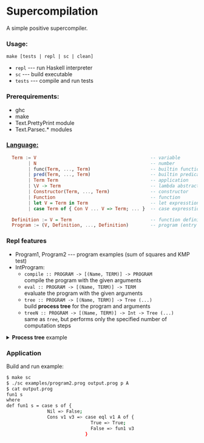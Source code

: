 # Supercompilation

A simple positive supercompiler. 

### Usage:  
  `make [tests | repl | sc | clean]`  
- `repl` --- run Haskell interpreter  
- `sc` --- build executable
- `tests` --- compile and run tests

### Prerequirements:
- ghc  
- make
- Text.PrettyPrint module
- Text.Parsec.* modules

### [Language:](https://github.com/ZhekehZ/Supercompilation/blob/main/lib/Lang.hs)
```haskell
  Term := V                                          -- variable
        | N                                          -- number
        | func(Term, ..., Term)                      -- builtin function
        | pred(Term, ..., Term)                      -- builtin predicate
        | Term Term                                  -- application
        | \V -> Term                                 -- lambda abstraction
        | Constructor(Term, ..., Term)               -- constructor
        | Function                                   -- function
        | let V = Term in Term                       -- let expresstion
        | case Term of { Con V ... V => Term; ... }  -- case expresstion

  Definition := V = Term                             -- function definition (name = body)
  Program := (V, Definition, ..., Definition)        -- program (entry point and functions)
```

### Repl features
- Program1, Program2 --- program examples (sum of squares and KMP test)
- IntProgram:
    - `compile :: PROGRAM -> [(Name, TERM)] -> PROGRAM`   
       compile the program with the given arguments
    - `eval :: PROGRAM -> [(Name, TERM)] -> TERM`  
       evaluate the program with the given arguments
    - `tree :: PROGRAM -> [(Name, TERM)] -> Tree (...)`  
      build **process tree** for the program and arguments
    - `treeN :: PROGRAM -> [(Name, TERM)] -> Int -> Tree (...)`  
      same as *`tree`*, but performs only the specified number of computation steps

<details>
<summary> <b>Process tree</b> example </summary>
<pre><code>
    ┌ Node
   0│ TERM:
    │    let v1 = 1 in let v = 0 in sum (squares (upto v1 arg0)) v
    └ META = Let
      ┌ Node
     1│ TERM:
      │    1
      └ META = Regular
      ┌ Node
     1│ TERM:
      │    0
      └ META = Regular
      ┌ Node
     1│ TERM:
      │    sum (squares (upto v1 arg0)) v
      └ META = Function with args: ["v1","arg0","v"]
        ┌ Node
       2│ TERM:
        │    case squares (upto v1 arg0) of {
        │      Nil => v;
        │      Cons v2 v1 => sum v1 (plus v2 v)
        │    }
        └ META = Regular
          ┌ Node
         3│ TERM:
          │    case (\xs -> case xs of {
          │                   Nil => Nil;
          │                   Cons x xs => Cons(mul x x, squares xs)
          │                 }) (upto v1 arg0) of {
          │      Nil => v;
          │      Cons v2 v1 => sum v1 (plus v2 v)
          │    }
          └ META = Regular
            ┌ Node
           4│ TERM:
            │    case case upto v1 arg0 of {
            │           Nil => Nil;
            │           Cons x xs => Cons(mul x x, squares xs)
            │         } of {
            │      Nil => v;
            │      Cons v2 v1 => sum v1 (plus v2 v)
            │    }
            └ META = Regular
              ┌ Node
             5│ TERM:
              │    case case (\m -> \n -> case gt m n of {
              │                             True => Nil;
              │                             False => Cons(m, upto (plus m 1) n)
              │                           }) v1 arg0 of {
              │           Nil => Nil;
              │           Cons x xs => Cons(mul x x, squares xs)
              │         } of {
              │      Nil => v;
              │      Cons v2 v1 => sum v1 (plus v2 v)
              │    }
              └ META = Regular
                ┌ Node
               6│ TERM:
                │    case case (\n -> case gt v1 n of {
                │                       True => Nil;
                │                       False => Cons(v1, upto (plus v1 1) n)
                │                     }) arg0 of {
                │           Nil => Nil;
                │           Cons x xs => Cons(mul x x, squares xs)
                │         } of {
                │      Nil => v;
                │      Cons v2 v1 => sum v1 (plus v2 v)
                │    }
                └ META = Regular
                  ┌ Node
                 7│ TERM:
                  │    case case case gt v1 arg0 of {
                  │                True => Nil;
                  │                False => Cons(v1, upto (plus v1 1) arg0)
                  │              } of {
                  │           Nil => Nil;
                  │           Cons x xs => Cons(mul x x, squares xs)
                  │         } of {
                  │      Nil => v;
                  │      Cons v2 v1 => sum v1 (plus v2 v)
                  │    }
                  └ META = Split `case case case gt v1 arg0 of {   True =>...`, cases: ["True","False"]
                    ┌ Node
                   8│ TERM:
                    │    gt v1 arg0
                    └ META = Regular
                    ┌ Node
                   8│ TERM:
                    │    v
                    └ META = Regular
                    ┌ Node
                   8│ TERM:
                    │    case case Cons(v1, upto (plus v1 1) arg0) of {
                    │           Nil => Nil;
                    │           Cons x xs => Cons(mul x x, squares xs)
                    │         } of {
                    │      Nil => v;
                    │      Cons v2 v1 => sum v1 (plus v2 v)
                    │    }
                    └ META = Regular
                      ┌ Node
                     9│ TERM:
                      │    case Cons(mul v1 v1, squares (upto (plus v1 1) arg0)) of {
                      │      Nil => v;
                      │      Cons v2 v1 => sum v1 (plus v2 v)
                      │    }
                      └ META = Regular
                        ┌ Node
                      10│ TERM:
                        │    let v3 = plus v1 1 in let v2 = plus (mul v1 v1) v in sum (squares (upto v3 arg0)) v2
                        └ META = Let
                          ┌ Node
                        11│ TERM:
                          │    plus v1 1
                          └ META = Regular
                          ┌ Node
                        11│ TERM:
                          │    plus (mul v1 v1) v
                          └ META = Regular
                          ┌ Node
                        11│ TERM:
                          │    sum (squares (upto v3 arg0)) v2
                          └ META = Fold (10 up): [v1 := v3,v := v2]
  </code></pre>
</details>

### Application
Build and run example:
```bash
$ make sc
$ ./sc examples/program2.prog output.prog p A
$ cat output.prog 
fun1 s
where
def fun1 s = case s of {
               Nil => False;
               Cons v1 v3 => case eql v1 A of {
                               True => True;
                               False => fun1 v3
                             }
```